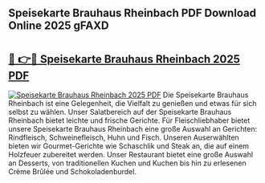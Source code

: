 ## Speisekarte Brauhaus Rheinbach PDF Download Online 2025 gFAXD

# <h2><a href="http://gcdpwpe.nevu.top/?p=Speisekarte+Brauhaus+Rheinbach">🔗 👉🔴 Speisekarte Brauhaus Rheinbach 2025 PDF</a></h2>

[![Speisekarte Brauhaus Rheinbach 2025 PDF](https://i.imgur.com/dBaPXMq.png)](http://gcdpwpe.nevu.top/?p=Speisekarte+Brauhaus+Rheinbach)
Die Speisekarte Brauhaus Rheinbach ist eine Gelegenheit, die Vielfalt zu genießen und etwas für sich selbst zu wählen. Unser Salatbereich auf der Speisekarte Brauhaus Rheinbach bietet leichte und frische Gerichte. Für Fleischliebhaber bietet unsere Speisekarte Brauhaus Rheinbach eine große Auswahl an Gerichten: Rindfleisch, Schweinefleisch, Huhn und Fisch. Unseren Auserwählten bieten wir Gourmet-Gerichte wie Schaschlik und Steak an, die auf einem Holzfeuer zubereitet werden. Unser Restaurant bietet eine große Auswahl an Desserts, von traditionellen Kuchen und Kuchen bis hin zu erlesenen Crème Brûlée und Schokoladenburdel.
